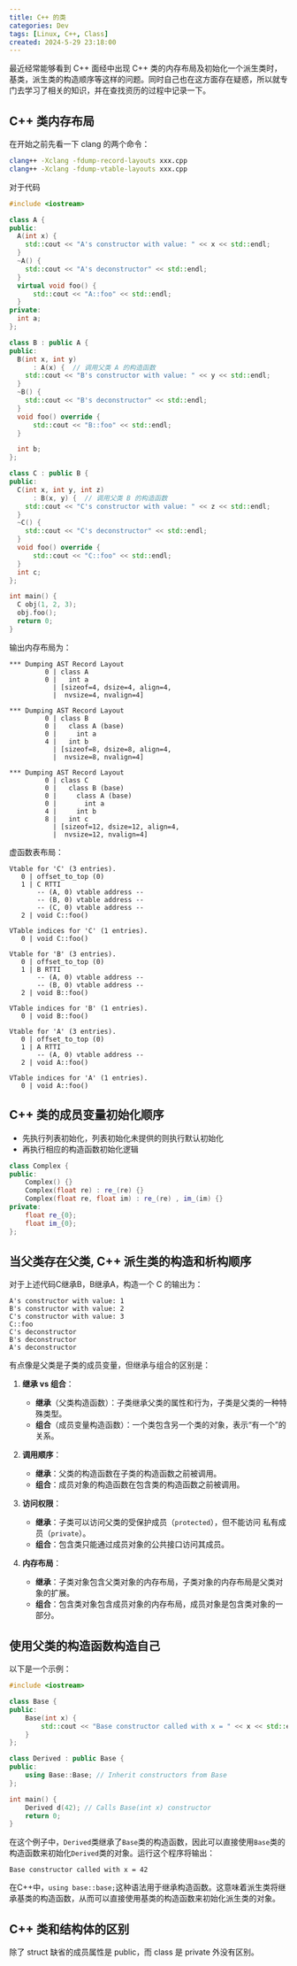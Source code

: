 ```yaml
---
title: C++ 的类
categories: Dev
tags: [Linux, C++, Class] 
created: 2024-5-29 23:18:00
---
```


最近经常能够看到 C++ 面经中出现 C++ 类的内存布局及初始化一个派生类时，基类，派生类的构造顺序等这样的问题。同时自己也在这方面存在疑惑，所以就专门去学习了相关的知识，并在查找资历的过程中记录一下。

## C++ 类内存布局

在开始之前先看一下 clang 的两个命令：
```bash
clang++ -Xclang -fdump-record-layouts xxx.cpp
clang++ -Xclang -fdump-vtable-layouts xxx.cpp
```

对于代码

```C++
#include <iostream>

class A {
public:
  A(int x) {
    std::cout << "A's constructor with value: " << x << std::endl;
  }
  ~A() {
    std::cout << "A's deconstructor" << std::endl;
  }
  virtual void foo() {
      std::cout << "A::foo" << std::endl;
  }
private:
  int a;
};

class B : public A {
public:
  B(int x, int y)
      : A(x) {  // 调用父类 A 的构造函数
    std::cout << "B's constructor with value: " << y << std::endl;
  }
  ~B() {
    std::cout << "B's deconstructor" << std::endl;
  }
  void foo() override {
      std::cout << "B::foo" << std::endl;
  }

  int b;
};

class C : public B {
public:
  C(int x, int y, int z)
      : B(x, y) {  // 调用父类 B 的构造函数
    std::cout << "C's constructor with value: " << z << std::endl;
  }
  ~C() {
    std::cout << "C's deconstructor" << std::endl;
  }
  void foo() override {
      std::cout << "C::foo" << std::endl;
  }
  int c;
};

int main() {
  C obj(1, 2, 3);
  obj.foo();
  return 0;
}
```

输出内存布局为：

```
*** Dumping AST Record Layout
         0 | class A
         0 |   int a
           | [sizeof=4, dsize=4, align=4,
           |  nvsize=4, nvalign=4]

*** Dumping AST Record Layout
         0 | class B
         0 |   class A (base)
         0 |     int a
         4 |   int b
           | [sizeof=8, dsize=8, align=4,
           |  nvsize=8, nvalign=4]

*** Dumping AST Record Layout
         0 | class C
         0 |   class B (base)
         0 |     class A (base)
         0 |       int a
         4 |     int b
         8 |   int c
           | [sizeof=12, dsize=12, align=4,
           |  nvsize=12, nvalign=4]

```

虚函数表布局：

```
Vtable for 'C' (3 entries).
   0 | offset_to_top (0)
   1 | C RTTI
       -- (A, 0) vtable address --
       -- (B, 0) vtable address --
       -- (C, 0) vtable address --
   2 | void C::foo()

VTable indices for 'C' (1 entries).
   0 | void C::foo()

Vtable for 'B' (3 entries).
   0 | offset_to_top (0)
   1 | B RTTI
       -- (A, 0) vtable address --
       -- (B, 0) vtable address --
   2 | void B::foo()

VTable indices for 'B' (1 entries).
   0 | void B::foo()

Vtable for 'A' (3 entries).
   0 | offset_to_top (0)
   1 | A RTTI
       -- (A, 0) vtable address --
   2 | void A::foo()

VTable indices for 'A' (1 entries).
   0 | void A::foo()

```

## C++ 类的成员变量初始化顺序

- 先执行列表初始化，列表初始化未提供的则执行默认初始化
- 再执行相应的构造函数初始化逻辑

```C++
class Complex {
public:
    Complex() {}
    Complex(float re) : re_(re) {}
    Complex(float re, float im) : re_(re) , im_(im) {}
private:
    float re_{0};
    float im_{0};
};
```

## 当父类存在父类, C++ 派生类的构造和析构顺序

对于上述代码C继承B，B继承A，构造一个 C 的输出为：

```
A's constructor with value: 1
B's constructor with value: 2
C's constructor with value: 3
C::foo
C's deconstructor
B's deconstructor
A's deconstructor
```

有点像是父类是子类的成员变量，但继承与组合的区别是：

1. **继承 vs 组合**：
   - **继承**（父类构造函数）：子类继承父类的属性和行为，子类是父类的一种特殊类型。
   - **组合**（成员变量构造函数）：一个类包含另一个类的对象，表示“有一个”的关系。

2. **调用顺序**：
   - **继承**：父类的构造函数在子类的构造函数之前被调用。
   - **组合**：成员对象的构造函数在包含类的构造函数之前被调用。

3. **访问权限**：
   - **继承**：子类可以访问父类的受保护成员（`protected`），但不能访问 私有成员（`private`）。
   - **组合**：包含类只能通过成员对象的公共接口访问其成员。

4. **内存布局**：
   - **继承**：子类对象包含父类对象的内存布局，子类对象的内存布局是父类对象的扩展。
   - **组合**：包含类对象包含成员对象的内存布局，成员对象是包含类对象的一部分。

## 使用父类的构造函数构造自己

以下是一个示例：

```cpp
#include <iostream>

class Base {
public:
    Base(int x) {
        std::cout << "Base constructor called with x = " << x << std::endl;
    }
};

class Derived : public Base {
public:
    using Base::Base; // Inherit constructors from Base
};

int main() {
    Derived d(42); // Calls Base(int x) constructor
    return 0;
}
```

在这个例子中，`Derived`类继承了`Base`类的构造函数，因此可以直接使用`Base`类的构造函数来初始化`Derived`类的对象。运行这个程序将输出：

```
Base constructor called with x = 42
```

在C++中，`using base::base;`这种语法用于继承构造函数。这意味着派生类将继承基类的构造函数，从而可以直接使用基类的构造函数来初始化派生类的对象。

## C++ 类和结构体的区别

除了 struct 缺省的成员属性是 public，而 class 是 private 外没有区别。

